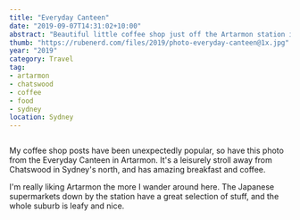 ```yaml
---
title: "Everyday Canteen"
date: "2019-09-07T14:31:02+10:00"
abstract: "Beautiful little coffee shop just off the Artarmon station in northern Sydney."
thumb: "https://rubenerd.com/files/2019/photo-everyday-canteen@1x.jpg"
year: "2019"
category: Travel
tag:
- artarmon
- chatswood
- coffee
- food
- sydney
location: Sydney
---
```

<figure><p><img src="https://rubenerd.com/files/2019/photo-everyday-canteen@1x.jpg" alt="" srcset="https://rubenerd.com/files/2019/photo-everyday-canteen@1x.jpg 1x, https://rubenerd.com/files/2019/photo-everyday-canteen@2x.jpg 2x" /></p></figure>

My coffee shop posts have been unexpectedly popular, so have this photo from the Everyday Canteen in Artarmon. It's a leisurely stroll away from Chatswood in Sydney's north, and has amazing breakfast and coffee.

I'm really liking Artarmon the more I wander around here. The Japanese supermarkets down by the station have a great selection of stuff, and the whole suburb is leafy and nice.

